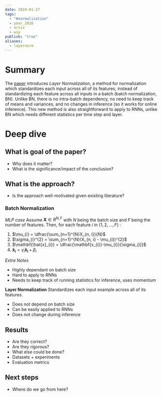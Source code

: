 ```yaml
---
date: 2024-01-27
tags:
  - "#normalization"
  - year_2016
  - arxiv
  - wip
publish: "true"
aliases:
  - layernorm
---
```

# Summary
The [paper](https://arxiv.org/abs/1607.06450) introduces *Layer Normalization*, a method for normalization which standardizes each input across all of its features, instead of standardizing each feature across all inputs in a batch (batch normalization, BN). Unlike BN, there is no intra-batch dependency, no need to keep track of means and variances, and no changes in inference (so it works for online inference). This new method is also straightforward to apply to RNNs, unlike BN which needs different statistics per time step and layer. 

# Deep dive
## What is goal of the paper?
- Why does it matter?
- What is the significance/impact of the conclusion?

## What is the approach?
- Is the approach well-motivated given existing literature?

### Batch Normalization
*MLP case*
Assume $\textbf{X} \in R^{N, F}$ with $N$ being the batch size and $F$ being the number of features. 
Then, for each feature $i$ in $\{1, 2, ..., F\}$ :
1) $\mu_{i} = \dfrac{\sum_{n=1}^{N}X_{n, i}}{N}$  
2) $\sigma_{i}^{2} = \sum_{n=1}^{N}(X_{n, i} - \mu_{i})^{2}$
3) $\mathbf{\hat{x}_{i}} = \dfrac{\mathbf{x_{i}}-\mu_{i}}{\sigma_{i}}$
4) $\mathbf{\hat{x}_{i}} = \gamma_{i}\mathbf{\hat{x}_{i}} + \beta_{i}$

*Extra Notes*
- Highly dependant on batch size
- Hard to apply to RNNs
- Needs to keep track of running statistics for inference, uses momentum



**Layer Normalization**
Standardizes each input example across all of its features.

- Does not depend on batch size
- Can be easily applied to RNNs
- Does not change during inference


## Results
- Are they correct?
- Are they rigorous?
- What else could be done?
- Datasets + experiments
- Evaluation metrics

## Next steps
- Where do we go from here?

